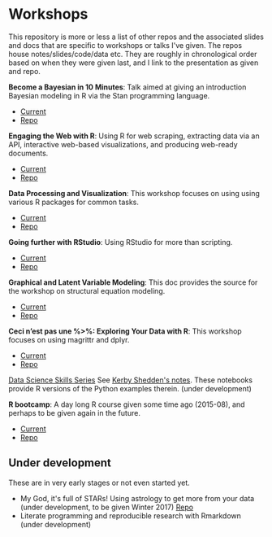 # Workshops

This repository is more or less a list of other repos and the associated slides and docs that are specific to workshops or talks I've given. The repos house notes/slides/code/data etc. They are roughly in chronological order based on when they were given last, and I link to the presentation as given and repo.

**Become a Bayesian in 10 Minutes**: Talk aimed at giving an introduction Bayesian modeling in R via the Stan programming language.

- [Current](http://m-clark.github.io/workshops/bayesian/)
- [Repo](https://github.com/m-clark/stanR_workshop)

**Engaging the Web with R**: Using R for web scraping, extracting data via an API, interactive web-based visualizations, and producing web-ready documents.

- [Current](http://m-clark.github.io/docs/web)
- [Repo](https://github.com/m-clark/webR)

**Data Processing and Visualization**: This workshop focuses on using using various R packages for common tasks.

- [Current](http://m-clark.github.io/workshops/DataProcViz/DataProcViz.html)
- [Repo](https://github.com/m-clark/data-processing-and-visualization)

**Going further with RStudio**: Using RStudio for more than scripting. 

- [Current](http://m-clark.github.io/docs/introRstudio.html)
- [Repo](https://github.com/m-clark/Introduction-to-RStudio)

**Graphical and Latent Variable Modeling**: This doc provides the source for the workshop on structural equation modeling.

- [Current](http://m-clark.github.io/docs/sem/)
- [Repo](https://github.com/m-clark/sem)

**Ceci n’est pas une %>%: Exploring Your Data with R**: This workshop focuses on using magrittr and dplyr.

- [Current](http://m-clark.github.io/workshops/dplyr/mainSlides.html)
- [Repo](https://github.com/m-clark/data-manipulation-in-r)

[Data Science Skills Series](https://github.com/m-clark/Workshops/tree/master/dsSeries)  See [Kerby Shedden's notes](http://kshedden.github.io/ds_skills_series.html). These notebooks provide R versions of the Python examples therein. (under development)

**R bootcamp**: A day long R course given some time ago (2015-08), and perhaps to be given again in the future.

- [Current](http://m-clark.github.io/workshops/r_bootcamp/master.html)
- [Repo](https://github.com/m-clark/r-bootcamp)



## Under development

These are in very early stages or not even started yet.

- My God, it's full of STARs! Using astrology to get more from your data (under development, to be given Winter 2017) [Repo](https://github.com/m-clark/stars)
- Literate programming and reproducible research with Rmarkdown (under development)
